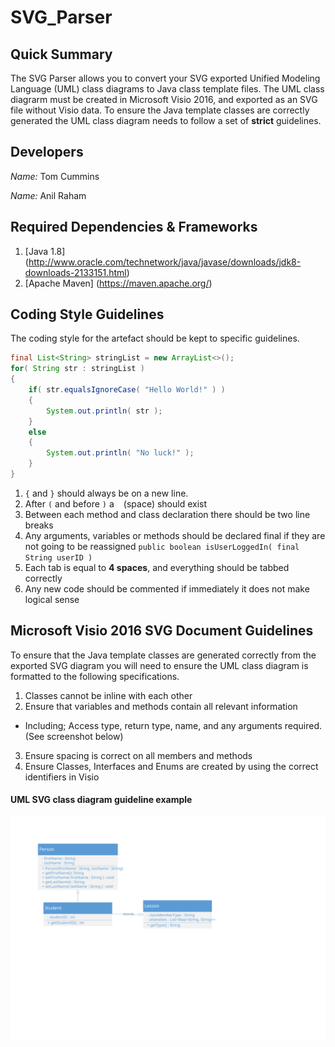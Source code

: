 # SVG_Parser

## Quick Summary
The SVG Parser allows you to convert your SVG exported Unified Modeling Language (UML) class diagrams to Java class template files. The UML class diagrarm must be created in Microsoft Visio 2016, and exported as an SVG file without Visio data. To ensure the Java template classes are correctly generated the UML class diagram needs to follow a set of **strict** guidelines.

## Developers
_Name:_ Tom Cummins

_Name:_ Anil Raham

## Required Dependencies & Frameworks
1. [Java 1.8] (http://www.oracle.com/technetwork/java/javase/downloads/jdk8-downloads-2133151.html)
2. [Apache Maven] (https://maven.apache.org/)

## Coding Style Guidelines
The coding style for the artefact should be kept to specific guidelines.
```java
final List<String> stringList = new ArrayList<>();
for( String str : stringList )
{
    if( str.equalsIgnoreCase( "Hello World!" ) )
    {
        System.out.println( str );
    }
    else
    {
        System.out.println( "No luck!" );
    }
}
```

1. `{` and `}` should always be on a new line.
2. After `(` and before `)` a ` ` (space) should exist 
3. Between each method and class declaration there should be two line breaks
4. Any arguments, variables or methods should be declared final if they are not going to be reassigned 
`public boolean isUserLoggedIn( final String userID )`
5. Each tab is equal to **4 spaces**, and everything should be tabbed correctly
6. Any new code should be commented if immediately it does not make logical sense

## Microsoft Visio 2016 SVG Document Guidelines
To ensure that the Java template classes are generated correctly from the exported SVG diagram you will need to ensure the UML class diagram is formatted to the following specifications.

1. Classes cannot be inline with each other
2. Ensure that variables and methods contain all relevant information
  * Including; Access type, return type, name, and any arguments required. (See screenshot below)
3. Ensure spacing is correct on all members and methods
4. Ensure Classes, Interfaces and Enums are created by using the correct identifiers in Visio

#### UML SVG class diagram guideline example
![alt text](https://github.com/Cumminsc9/SVG_Parser/blob/master/src/main/resources/svgDiagrams/PersonStudentLesson.svg "Person Student Lesson UML Class Diagram")

